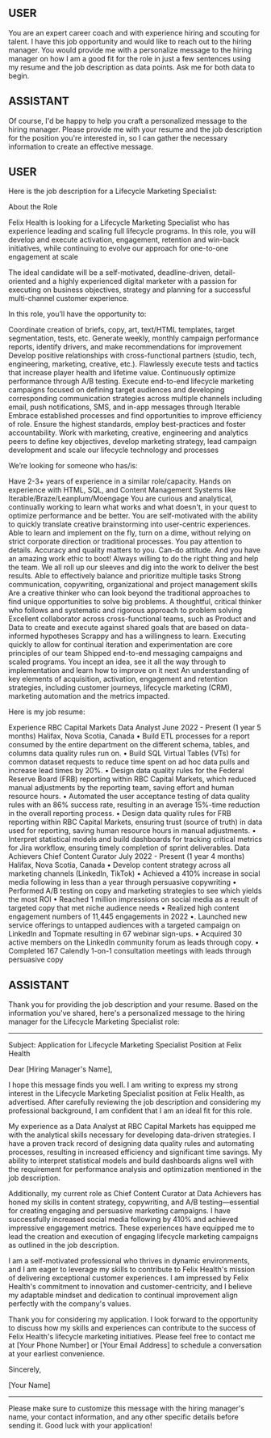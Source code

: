 ## USER
You are an expert career coach and with experience hiring and scouting for talent. I have this job opportunity and would like to reach out to the hiring manager. You would provide me with a personalize message to the hiring manager on how I am a good fit for the role in just a few sentences using my resume and the job description as data points. Ask me for both data to begin.

## ASSISTANT
Of course, I'd be happy to help you craft a personalized message to the hiring manager. Please provide me with your resume and the job description for the position you're interested in, so I can gather the necessary information to create an effective message.

## USER
Here is the job description for a Lifecycle Marketing Specialist:

About the Role 

Felix Health is looking for a Lifecycle Marketing Specialist who has experience leading and scaling full lifecycle programs. In this role, you will develop and execute activation, engagement, retention and win-back initiatives, while continuing to evolve our approach for one-to-one engagement at scale 

The ideal candidate will be a self-motivated, deadline-driven, detail-oriented and a highly experienced digital marketer with a passion for executing on business objectives, strategy and planning for a successful multi-channel customer experience.
 
In this role, you’ll have the opportunity to:

Coordinate creation of briefs, copy, art, text/HTML templates, target segmentation, tests, etc. 
Generate weekly, monthly campaign performance reports, identify drivers, and make recommendations for improvement 
Develop positive relationships with cross-functional partners (studio, tech, engineering, marketing, creative, etc.). 
Flawlessly execute tests and tactics that increase player health and lifetime value. Continuously optimize performance through A/B testing.
Execute end-to-end lifecycle marketing campaigns focused on defining target audiences and developing corresponding communication strategies across multiple channels including email, push notifications, SMS, and in-app messages through Iterable
Embrace established processes and find opportunities to improve efficiency of role.
Ensure the highest standards, employ best-practices and foster accountability.
Work with marketing, creative, engineering and analytics peers to define key objectives, develop marketing strategy, lead campaign development and scale our lifecycle technology and processes 


We’re looking for someone who has/is:

Have 2-3+ years of experience in a similar role/capacity. Hands on experience with HTML, SQL, and Content Management Systems like Iterable/Braze/Leanplum/Moengage 
You are curious and analytical, continually working to learn what works and what doesn't, in your quest to optimize performance and be better. 
You are self-motivated with the ability to quickly translate creative brainstorming into user-centric experiences. 
Able to learn and implement on the fly, turn on a dime, without relying on strict corporate direction or traditional processes. 
You pay attention to details. Accuracy and quality matters to you. 
Can-do attitude. And you have an amazing work ethic to boot! 
Always willing to do the right thing and help the team. We all roll up our sleeves and dig into the work to deliver the best results. 
Able to effectively balance and prioritize multiple tasks 
Strong communication, copywriting, organizational and project management skills 
Are a creative thinker who can look beyond the traditional approaches to find unique opportunities to solve big problems.
A thoughtful, critical thinker who follows and systematic and rigorous approach to problem solving
Excellent collaborator across cross-functional teams, such as Product and Data to create and execute against shared goals that are based on data-informed hypotheses
Scrappy and has a willingness to learn. Executing quickly to allow for continual iteration and experimentation are core principles of our team
Shipped end-to-end messaging campaigns and scaled programs. You incept an idea, see it all the way through to implementation and learn how to improve on it next
An understanding of key elements of acquisition, activation, engagement and retention strategies, including customer journeys, lifecycle marketing (CRM), marketing automation and the metrics impacted.

Here is my job resume:

Experience
RBC Capital Markets
Data Analyst
June 2022 - Present (1 year 5 months)
Halifax, Nova Scotia, Canada
• Build ETL processes for a report consumed by the entire department on the
different schema, tables, and columns data quality rules run on.
• Build SQL Virtual Tables (VTs) for common dataset requests to reduce time
spent on ad hoc data pulls and increase lead times by 20%.
• Design data quality rules for the Federal Reserve Board (FRB) reporting
within RBC Capital Markets, which reduced manual adjustments by the
reporting team, saving effort and human resource hours.
• Automated the user acceptance testing of data quality rules with an 86%
success rate, resulting in an average 15%-time reduction in the overall
reporting process.
• Design data quality rules for FRB reporting within RBC Capital Markets,
ensuring trust (source of truth) in data used for reporting, saving human
resource hours in manual adjustments.
• Interpret statistical models and build dashboards for tracking critical metrics
for Jira workflow, ensuring timely completion of sprint deliverables.
Data Achievers
Chief Content Curator
July 2022 - Present (1 year 4 months)
Halifax, Nova Scotia, Canada
• Develop content strategy across all marketing channels (LinkedIn, TikTok)
• Achieved a 410% increase in social media following in less than a year
through persuasive copywriting
• Performed A/B testing on copy and marketing strategies to see which
yields the most ROI
• Reached 1 million impressions on social media as a result of targeted copy
that met niche audience needs
• Realized high content engagement numbers of 11,445 engagements in 2022
•. Launched new service offerings to untapped audiences with a targeted
campaign on LinkedIn and Topmate resulting in 67 webinar sign-ups.
• Acquired 30 active members on the LinkedIn community forum as leads
through copy.
• Completed 167 Calendly 1-on-1 consultation meetings with leads through
persuasive copy

## ASSISTANT
Thank you for providing the job description and your resume. Based on the information you've shared, here's a personalized message to the hiring manager for the Lifecycle Marketing Specialist role:

---

Subject: Application for Lifecycle Marketing Specialist Position at Felix Health

Dear [Hiring Manager's Name],

I hope this message finds you well. I am writing to express my strong interest in the Lifecycle Marketing Specialist position at Felix Health, as advertised. After carefully reviewing the job description and considering my professional background, I am confident that I am an ideal fit for this role.

My experience as a Data Analyst at RBC Capital Markets has equipped me with the analytical skills necessary for developing data-driven strategies. I have a proven track record of designing data quality rules and automating processes, resulting in increased efficiency and significant time savings. My ability to interpret statistical models and build dashboards aligns well with the requirement for performance analysis and optimization mentioned in the job description.

Additionally, my current role as Chief Content Curator at Data Achievers has honed my skills in content strategy, copywriting, and A/B testing—essential for creating engaging and persuasive marketing campaigns. I have successfully increased social media following by 410% and achieved impressive engagement metrics. These experiences have equipped me to lead the creation and execution of engaging lifecycle marketing campaigns as outlined in the job description.

I am a self-motivated professional who thrives in dynamic environments, and I am eager to leverage my skills to contribute to Felix Health's mission of delivering exceptional customer experiences. I am impressed by Felix Health's commitment to innovation and customer-centricity, and I believe my adaptable mindset and dedication to continual improvement align perfectly with the company's values.

Thank you for considering my application. I look forward to the opportunity to discuss how my skills and experiences can contribute to the success of Felix Health's lifecycle marketing initiatives. Please feel free to contact me at [Your Phone Number] or [Your Email Address] to schedule a conversation at your earliest convenience.

Sincerely,

[Your Name]

---

Please make sure to customize this message with the hiring manager's name, your contact information, and any other specific details before sending it. Good luck with your application!